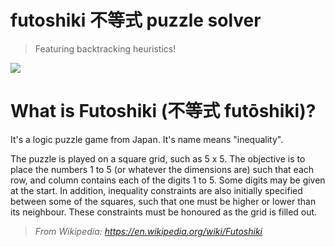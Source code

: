 # futoshiki 不等式 puzzle solver
> Featuring backtracking heuristics!


![](http://www.atksolutions.com/games/futoshiki.jpg)


# What is Futoshiki (不等式 futōshiki)?


It's a logic puzzle game from Japan. It's name means "inequality".


The puzzle is played on a square grid, such as 5 x 5. The objective is to place the numbers 1 to 5 (or whatever the dimensions are) such that each row, and column contains each of the digits 1 to 5. Some digits may be given at the start. In addition, inequality constraints are also initially specified between some of the squares, such that one must be higher or lower than its neighbour. These constraints must be honoured as the grid is filled out.


>_From Wikipedia: https://en.wikipedia.org/wiki/Futoshiki_
